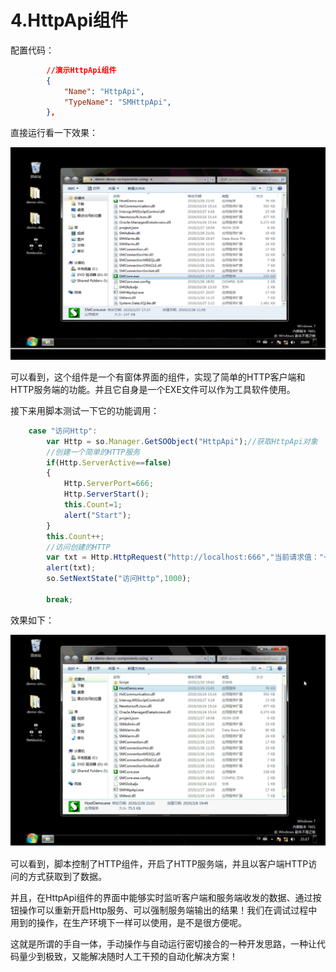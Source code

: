 # 4.HttpApi组件
配置代码：
```json
		//演示HttpApi组件
		{
			"Name": "HttpApi",
			"TypeName": "SMHttpApi",
		},		
```
直接运行看一下效果：

![](demo-HttpApi组件_files/1.gif)

可以看到，这个组件是一个有窗体界面的组件，实现了简单的HTTP客户端和HTTP服务端的功能。并且它自身是一个EXE文件可以作为工具软件使用。

接下来用脚本测试一下它的功能调用：
```js
	case "访问Http":
		var Http = so.Manager.GetSOObject("HttpApi");//获取HttpApi对象
		//创建一个简单的HTTP服务
		if(Http.ServerActive==false)
		{	
			Http.ServerPort=666;
			Http.ServerStart();
			this.Count=1;
			alert("Start");
		}
		this.Count++;
		//访问创建的HTTP
		var txt = Http.HttpRequest("http://localhost:666","当前请求值："+this.Count);
		alert(txt);
		so.SetNextState("访问Http",1000);
		
		break;
```

效果如下：
 
![](demo-HttpApi组件_files/2.gif)

可以看到，脚本控制了HTTP组件，开启了HTTP服务端，并且以客户端HTTP访问的方式获取到了数据。

并且，在HttpApi组件的界面中能够实时监听客户端和服务端收发的数据、通过按钮操作可以重新开启Http服务、可以强制服务端输出的结果！我们在调试过程中用到的操作，在生产环境下一样可以使用，是不是很方便呢。

这就是所谓的手自一体，手动操作与自动运行密切接合的一种开发思路，一种让代码量少到极致，又能解决随时人工干预的自动化解决方案！

